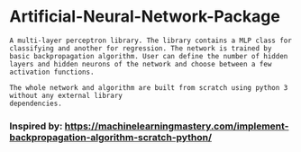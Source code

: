 # Artificial-Neural-Network-Package
    A multi-layer perceptron library. The library contains a MLP class for classifying and another for regression. The network is trained by basic backpropagation algorithm. User can define the number of hidden layers and hidden neurons of the network and choose between a few activation functions.

    The whole network and algorithm are built from scratch using python 3 without any external library 
    dependencies.

### Inspired by: https://machinelearningmastery.com/implement-backpropagation-algorithm-scratch-python/
